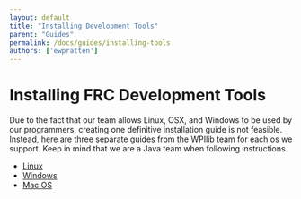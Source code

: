 ```yaml
---
layout: default
title: "Installing Development Tools"
parent: "Guides"
permalink: /docs/guides/installing-tools
authors: ['ewpratten']
---
```


# Installing FRC Development Tools
Due to the fact that our team allows Linux, OSX, and Windows to be used by our programmers, creating one definitive installation guide is not feasible. Instead, here are three separate guides from the WPIlib team for each os we support. Keep in mind that we are a Java team when following instructions.

 - [Linux](https://frc-docs.readthedocs.io/en/latest/docs/software/getting-started/linux-setup.html)
 - [Windows](https://frc-docs.readthedocs.io/en/latest/docs/software/getting-started/windows-setup.html)
 - [Mac OS](https://frc-docs.readthedocs.io/en/latest/docs/software/getting-started/macos-setup.html)